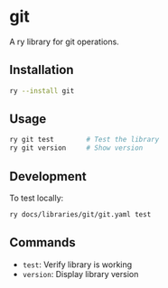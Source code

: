 # git

A ry library for git operations.

## Installation

```bash
ry --install git
```

## Usage

```bash
ry git test        # Test the library
ry git version     # Show version
```

## Development

To test locally:
```bash
ry docs/libraries/git/git.yaml test
```

## Commands

- `test`: Verify library is working
- `version`: Display library version
